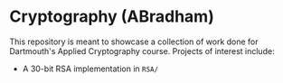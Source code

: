 # Cryptography (ABradham)
This repository is meant to showcase a collection of work done for Dartmouth's Applied Cryptography course. Projects of interest include:
- A 30-bit RSA implementation in `RSA/`